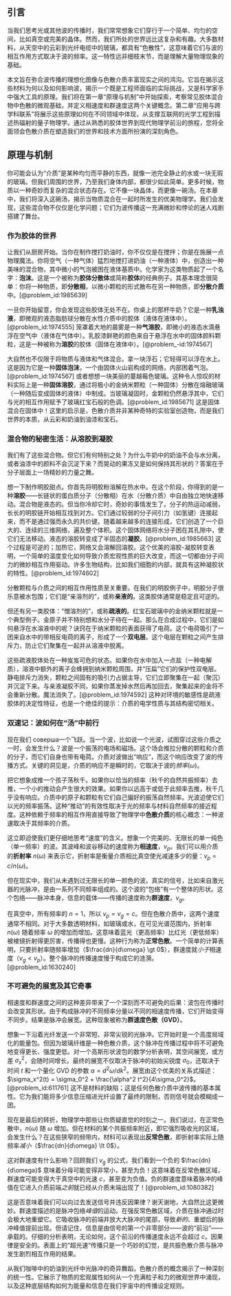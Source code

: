 ## 引言
当我们思考光或其他波的传播时，我们常常想象它们穿行于一个简单、均匀的空间，比如真空或完美的晶体。然而，我们所处的世界远比这复杂和有趣。大多数材料，从天空中的云彩到光纤电缆中的玻璃，都具有“色散性”，这意味着它们与波的相互作用方式取决于波的频率。这一特性远非细枝末节，而是理解大量物理现象的基础。

本文旨在弥合波传播的理想化图像与色散介质丰富现实之间的鸿沟。它旨在揭示这些材料为何以及如何影响波，揭示一个既是工程师面临的实际挑战，又是科学家手中强大工具的原理。我们将在第一章“原理与机制”中开始探索，考察常见胶体混合物中色散的微观基础，并定义相速度和群速度这两个关键概念。第二章“应用与跨学科联系”将展示这些原理如何在不同领域中体现，从支撑互联网的光学工程到描述热辐射的量子物理学。通过从熟悉的胶体世界到现代物理学前沿的旅程，您将全面领会色散介质在塑造我们的世界和技术方面所扮演的深刻角色。

## 原理与机制

你可能会认为“介质”是某种均匀而平静的东西，就像一池完全静止的水或一块无瑕的玻璃。但我们周围的世界，乃至我们身体内部，都很少如此简单。更多时候，物质以一种奇妙而复杂的混合状态存在。它不像一块晶体，而更像一碗汤。在本章中，我们将深入这碗汤，揭示当物质混合在一起时所发生的优美物理学。我们会发现，这些混合物不仅仅是化学问题；它们为波传播这一充满微妙和悖论的迷人戏剧搭建了舞台。

### 作为胶体的世界

让我们从厨房开始。当你在制作搅打奶油时，你不仅仅是在搅拌；你是在施展一点物理魔法。你将空气（一种气体）猛烈地搅打进奶油（一种液体）中，创造出一种美味的混合物，其中微小的气泡被困在液体基质中。化学家为这类物质起了一个名字：**泡沫**。这是一个被称为**胶体分散体**或简称**胶体**的经典例子。其基本理念很简单：你将一种物质，即**分散相**，以微小颗粒的形式散布在另一种物质，即**分散介质**中。[@problem_id:1985639]

一旦你开始留意，你会发现这些胶体无处不在。你桌上的那杯牛奶？它是一种**乳浊液**，即微观的液态脂肪球分散在水性介质中的胶体（液体在液体中）。[@problem_id:1974555] 笼罩着大地的晨雾是一种**气溶胶**，即微小的液态水滴悬浮在空气中（液体在气体中）。乳胶漆鲜艳的颜色来自于悬浮在水中的固体颜料颗粒，这是一种被称为**溶胶**的胶体（固体在液体中）。[@problem_-id:1974567]

大自然也不仅限于将物质与液体和气体混合。拿一块浮石；它轻得可以浮在水上。这是因为它是一种**固体泡沫**，一个由固体火山岩构成的网络，内部困着气泡。[@problem_id:1974567] 或者想想一块美丽的蔓越莓色玻璃。这种令人惊叹的材料实际上是一种**固体溶胶**，通过将极小的金纳米颗粒（一种固体）分散在熔融玻璃（一种随后变成固体的液体）中制成。当玻璃凝固时，金颗粒仍然悬浮其中，它们与光的相互作用赋予了玻璃红宝石般的色调。[@problem_id:1985671] 这是固体混合在固体中！这里的启示是，色散介质并非某种奇特的实验室创造物，而是我们世界的本质，从云彩和奶油到油漆和宝石。

### 混合物的秘密生活：从溶胶到凝胶

我们有了这些混合物。但它们有何特别之处？为什么牛奶中的奶油不会与水分离，或者油漆中的颜料不会沉淀下来？而晃动的果冻又是如何保持其形状的？答案在于分子层面上一场精妙的力量之舞。

想一下制作明胶甜点。你首先将明胶粉溶解在热水中。在这个阶段，你得到的是一种**溶胶**——长链状的蛋白质分子（分散相）在水（分散介质）中自由独立地快速移动。混合物是液态的。但当你冷却它时，奇妙的事情发生了。分子的热运动减弱，长长的明胶链开始相互找到对方。它们通过较弱的分子间引力（如氢键）连接起来，而不是通过强而永久的共价键。随着越来越多的连接形成，它们创造了一个巨大的、连续的三维网络，遍及整个体积。这个固体网络将水分子困在其孔隙中，使它们无法移动。液态的溶胶转变成了半固态的**凝胶**。[@problem_id:1985663] 这个过程是可逆的；加热它，网络又会溶解回溶胶。这个优美的溶胶-凝胶转变表明，一个简单的温度变化如何导致介质宏观性质的巨大改变，而这一切都由分子间力的微妙相互作用驱动。许多生物结构，比如我们细胞的内部，就具有这种凝胶状的特性。[@problem_id:1974602]

分散颗粒与介质之间的相互作用性质至关重要。在我们的明胶例子中，明胶分子很乐意被水包围；它们是“亲溶剂的”，或称**亲液的**。这类胶体通常是稳定且可逆的。

但还有另一类胶体：“憎溶剂的”，或称**疏液的**。红宝石玻璃中的金纳米颗粒就是一个典型例子。金原子并不特别想和水分子待在一起。那么在合成过程中，它们是如何悬浮在水溶液中的呢？诀窍在于纳米颗粒的表面获得了电荷。这个电荷吸引了一团来自水中的带相反电荷的离子，形成了一个**双电层**。这个电层在颗粒之间产生排斥力，防止它们聚集在一起并从溶液中脱离。

这些疏液胶体处在一种岌岌可危的状态。如果你在水中加入一点盐（一种电解质），溶液中额外的离子会蜂拥到纳米颗粒周围，并“压扁”它们的保护性双电层。静电排斥力消失，颗粒之间固有的吸引力占据主导，它们立即聚集在一起（聚沉）并沉淀下来。与亲液凝胶不同，如果你蒸发掉水然后再加回去，聚集起来的金将不会重新分散。魔法消失了。[@problem_id:1974592] 这种对环境的敏感性是疏液胶体的决定性特征，也是一个绝佳的提示：介质的电学性质与其结构密切相关。

### 双速记：波如何在“汤”中前行

现在我们 соверша一个飞跃。当一个波，比如说一个光波，试图穿过这些介质之一时，会发生什么？波是一个振荡的电场和磁场。这个场会推拉分散的颗粒和介质的分子，而它们自身也带有电荷。介质对波做出“响应”，而这个响应改变了波的传播方式。关键的洞见是，介质的响应不是瞬时的，它取决于波的*频率*($\omega$)。

把它想象成推一个孩子荡秋千。如果你以恰当的频率（秋千的自然共振频率）去推，一个小的推动会产生很大的效果。如果你以远高于或低于此频率去推，秋千几乎没有响应。介质中的原子和颗粒有它们自己偏好的振荡自然频率。光波迫使它们以光的频率振荡。这种“推动”的有效性取决于光的频率与材料自然频率的接近程度。这种依赖于频率的相互作用直接导致了物理学中**色散介质**的核心概念：一种波速取决于其频率的介质。

这立即迫使我们更仔细地思考“速度”的含义。想象一个完美的、无限长的单一纯色（单一频率）的波。其波峰和波谷移动的速度称为**相速度**，$v_p$。我们可以用介质的**折射率** $n(\omega)$ 来表示它，折射率是衡量介质相比真空使光减速多少的量：$v_p = c/n(\omega)$。

但在现实中，我们从未遇到过无限长的单一颜色的波。真实的信号，比如来自激光器的光脉冲，是由一系列不同频率组成的。这个波的“包络”有一个整体的形状。这个包络——脉冲本身，信息的载体——传播的速度称为**群速度**，$v_g$。

在真空中，所有频率的 $n=1$，所以 $v_p = v_g = c$。但在色散介质中，这两个速度通常不相同。对于大多数透明材料，如玻璃或水，在可见光谱范围内，折射率 $n(\omega)$ 随着频率 $\omega$ 的增加而增加。这意味着蓝光（更高频率）比红光（更低频率）被棱镜折射得更厉害，传播得也更慢。这种行为称为**正常色散**。一个简单的计算表明，只要折射率随频率增加（$\frac{dn}{d\omega} \gt 0$），群速度就*小于*相速度（$v_g \lt v_p$）。整个脉冲的传播速度慢于构成它的涟漪。[@problem_id:1630240]

### 不可避免的展宽及其它奇事

相速度和群速度之间的这种差异带来了一个深刻而不可避免的后果：波包在传播时会改变其形状。由于构成脉冲的不同频率分量以不同的相速度传播，它们开始变得不同步。结果是脉冲会展宽。这种现象被称为**群速度色散（GVD）**。

想象一下沿着光纤发送一个非常短、非常尖锐的光脉冲。它开始时是一个高度局域化的能量包。但因为玻璃纤维是一种色散介质，这个脉冲在传播过程中将不可避免地变得更长、强度更低。对一个高斯形状波包的数学分析表明，其空间展宽，或方差 $\sigma_x^2$，会随时间增长。最终的展宽不仅取决于脉冲的初始尖锐度 $\sigma_0$，还取决于时间 $t$ 和一个量化 GVD 的参数 $\alpha = d^2\omega/dk^2$。展宽由这个优美的关系式描述：$\sigma_x^2(t) = \sigma_0^2 + \frac{\alpha^2 t^2}{4\sigma_0^2}$。[@problem_id:611761] 这不是材料的缺陷；这是任何色散介质中波传播的基本属性。它为我们能将多少信息压缩进光纤设置了最终的限制，否则信号就会模糊成一团。

现在是最后的转折，物理学中那些让你质疑直觉的时刻之一。我们说过，在正常色散中，$n(\omega)$ 随 $\omega$ 增加。但在材料的某个共振频率附近，即它强烈吸收光的区域，会发生什么？在这些狭窄的频带内，材料可以表现出**反常色散**，即折射率实际上随频率*减小*（$\frac{dn}{d\omega} \lt 0$）。

这对群速度有什么影响？回顾我们 $v_g$ 的公式，我们看到一个负的 $\frac{dn}{d\omega}$ 意味着分母可能变得非常小，甚至为负！这意味着在反常色散区域，群速度可能变得大于真空中的光速 $c$，甚至变为负值。负的群速度意味着脉冲的峰值在它进入介质前端*之前*就已经从介质末端出现了！[@problem_id:1080382]

这是否意味着我们可以向过去发送信号并违反因果律？谢天谢地，大自然比这更微妙。群速度描述的是脉冲包络*峰值*的运动。在强反常色散区域，介质在脉冲通过时会极大地重塑它。它吸收脉冲的前端并放大大脉冲的尾部，导致*新的*、重塑后的脉冲峰值提前出现。但请记住，信息是由信号的第一个非零部分——波的“前沿”——承载的。仔细的分析表明，无论如何，这个前沿的传播速度永远不会超过 $c$。因果律是安全的。表面上的“超光速”传播只是一个巧妙的幻觉，是共振色散介质与脉冲发生剧烈相互作用的结果。

从我们咖啡中的奶油到光纤中光脉冲的奇异舞蹈，色散介质的概念揭示了一种深刻的统一性。它展示了物质的宏观属性如何从一个充满粒子和力的微观世界中涌现，以及这种底层结构如何为能量和信息在我们宇宙中的传播设定规则。

